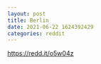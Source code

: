 ```yaml
--- 
layout: post 
title: Berlin 
date: 2021-06-22 1624392429 
categories: reddit 
--- 
```

https://redd.it/o5w04z